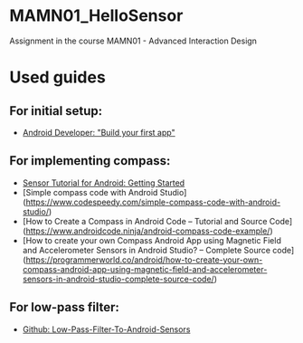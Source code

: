 # MAMN01_HelloSensor
Assignment in the course MAMN01 - Advanced Interaction Design

# Used guides

## For initial setup:
- [Android Developer: "Build your first app"](https://developer.android.com/training/basics/firstapp/index.html)

## For implementing compass:
- [Sensor Tutorial for Android: Getting Started](https://www.raywenderlich.com/10838302-sensors-tutorial-for-android-getting-started)
- [Simple compass code with Android Studio] (https://www.codespeedy.com/simple-compass-code-with-android-studio/)
- [How to Create a Compass in Android Code – Tutorial and Source Code] (https://www.androidcode.ninja/android-compass-code-example/)
- [How to create your own Compass Android App using Magnetic Field and Accelerometer Sensors in Android Studio? – Complete Source code] (https://programmerworld.co/android/how-to-create-your-own-compass-android-app-using-magnetic-field-and-accelerometer-sensors-in-android-studio-complete-source-code/)

## For low-pass filter:
- [Github: Low-Pass-Filter-To-Android-Sensors](https://github.com/Bhide/Low-Pass-Filter-To-Android-Sensors)